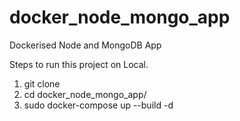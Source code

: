 # docker_node_mongo_app
Dockerised Node and MongoDB App

Steps to run this project on Local.

1. git clone
2. cd docker_node_mongo_app/
3. sudo docker-compose up --build -d